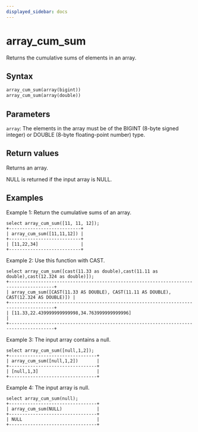 ```yaml
---
displayed_sidebar: docs
---
```


# array_cum_sum



Returns the cumulative sums of elements in an array.

## Syntax

```Haskell
array_cum_sum(array(bigint))
array_cum_sum(array(double))
```

## Parameters

`array`: The elements in the array must be of the BIGINT (8-byte signed integer) or DOUBLE (8-byte floating-point number) type.

## Return values

Returns an array.

NULL is returned if the input array is NULL.

## Examples

Example 1: Return the cumulative sums of an array.

```Plain
select array_cum_sum([11, 11, 12]);
+---------------------------+
| array_cum_sum([11,11,12]) |
+---------------------------+
| [11,22,34]                |
+---------------------------+
```

Example 2: Use this function with CAST.

```Plain
select array_cum_sum([cast(11.33 as double),cast(11.11 as double),cast(12.324 as double)]);
+---------------------------------------------------------------------------------------+
| array_cum_sum([CAST(11.33 AS DOUBLE), CAST(11.11 AS DOUBLE), CAST(12.324 AS DOUBLE)]) |
+---------------------------------------------------------------------------------------+
| [11.33,22.439999999999998,34.763999999999996]                                         |
+---------------------------------------------------------------------------------------+
```

Example 3: The input array contains a null.

```Plain
select array_cum_sum([null,1,2]);
+---------------------------------+
| array_cum_sum([null,1,2])       |
+---------------------------------+
| [null,1,3]                      |
+---------------------------------+
```

Example 4: The input array is null.

```Plain
select array_cum_sum(null);
+---------------------------------+
| array_cum_sum(NULL)             |
+---------------------------------+
| NULL                            |
+---------------------------------+
```
